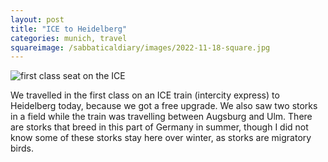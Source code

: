 ```yaml
---
layout: post
title: "ICE to Heidelberg"
categories: munich, travel
squareimage: /sabbaticaldiary/images/2022-11-18-square.jpg
---
```

<img src="/sabbaticaldiary/images/2022-11-18.jpg" alt="first class seat on the ICE" class="center">

We travelled in the first class on an ICE train (intercity express) to Heidelberg today, because we got a free upgrade. We also saw two storks in a field while the train was travelling between Augsburg and Ulm. There are storks that breed in this part of Germany in summer, though I did not know some of these storks stay here over winter, as storks are migratory birds.